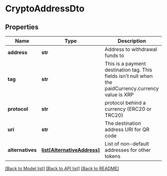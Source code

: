 # CryptoAddressDto

## Properties
Name | Type | Description | Notes
------------ | ------------- | ------------- | -------------
**address** | **str** | Address to withdrawal funds to | [optional] 
**tag** | **str** | This is a payment destination tag. This fields isn&#x27;t null when the paidCurrency.currency value is XRP | [optional] 
**protocol** | **str** | protocol behind a currency (ERC20 or TRC20) | [optional] 
**uri** | **str** | The destination address URI for QR code | [optional] 
**alternatives** | [**list[AlternativeAddress]**](AlternativeAddress.md) | List of non-default addresses for other tokens | [optional] 

[[Back to Model list]](../README.md#documentation-for-models) [[Back to API list]](../README.md#documentation-for-api-endpoints) [[Back to README]](../README.md)

